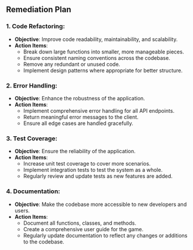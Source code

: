 ## Remediation Plan

### 1. **Code Refactoring**:

- **Objective**: Improve code readability, maintainability, and scalability.
- **Action Items**:
  - Break down large functions into smaller, more manageable pieces.
  - Ensure consistent naming conventions across the codebase.
  - Remove any redundant or unused code.
  - Implement design patterns where appropriate for better structure.

### 2. **Error Handling**:

- **Objective**: Enhance the robustness of the application.
- **Action Items**:
  - Implement comprehensive error handling for all API endpoints.
  - Return meaningful error messages to the client.
  - Ensure all edge cases are handled gracefully.

### 3. **Test Coverage**:

- **Objective**: Ensure the reliability of the application.
- **Action Items**:
  - Increase unit test coverage to cover more scenarios.
  - Implement integration tests to test the system as a whole.
  - Regularly review and update tests as new features are added.

### 4. **Documentation**:

- **Objective**: Make the codebase more accessible to new developers and users.
- **Action Items**:
  - Document all functions, classes, and methods.
  - Create a comprehensive user guide for the game.
  - Regularly update documentation to reflect any changes or additions to the codebase.
